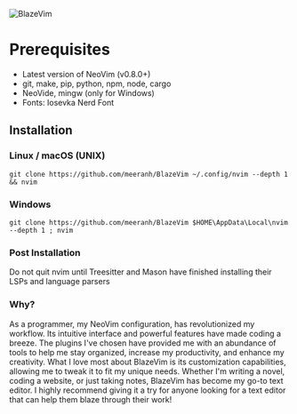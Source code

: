 ![BlazeVim](https://user-images.githubusercontent.com/102342274/217725985-0b41ab2c-d8a1-4528-94a3-55c646ff4fd6.png)

# **Prerequisites**
* Latest version of NeoVim (v0.8.0+)
* git, make, pip, python, npm, node, cargo
* NeoVide, mingw (only for Windows)
* Fonts: Iosevka Nerd Font

## **Installation**

### **Linux / macOS (UNIX)**
`git clone https://github.com/meeranh/BlazeVim ~/.config/nvim --depth 1 && nvim`

### **Windows**
`git clone https://github.com/meeranh/BlazeVim $HOME\AppData\Local\nvim --depth 1 ; nvim`

### **Post Installation**
Do not quit nvim until Treesitter and Mason have finished installing their LSPs and language parsers

### **Why?**
As a programmer, my NeoVim configuration, has revolutionized my workflow. Its intuitive interface and powerful features have made coding a breeze. The plugins I've chosen have provided me with an abundance of tools to help me stay organized, increase my productivity, and enhance my creativity. What I love most about BlazeVim is its customization capabilities, allowing me to tweak it to fit my unique needs. Whether I'm writing a novel, coding a website, or just taking notes, BlazeVim has become my go-to text editor. I highly recommend giving it a try for anyone looking for a text editor that can help them blaze through their work!

